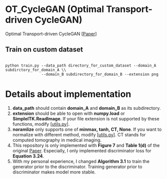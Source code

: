 # OT_CycleGAN (Optimal Transport-driven CycleGAN)

Optimal Transport-driven CycleGAN [[Paper](https://arxiv.org/abs/1909.12116)]

## Train on custom dataset

<pre><code>
python train.py --data_path directory_for_custom_dataset --domain_A subdirctory_for_domain_A \\
                --domain_B subdirectory_for_domain_B --extension png
</code></pre>

# Details about implementation

1. **data_path** should contain **domain_A** and **domain_B** as its subdirectory.
2. **extension** should be able to open with **numpy.load** or **SimpleITK.ReadImage**. If your file extension is not supported by these functions, modify [[utils.py](https://github.com/jryoungw/OT_CycleGAN/blob/d0bbb2cc6481bf76b10eb720826c2eb6ab7b65d7/utils.py#L20)].
3. **noramlize** only supports one of **minmax, tanh, CT, None**. If you want to normalize with different method, modify [[utils.py](https://github.com/jryoungw/OT_CycleGAN/blob/d0bbb2cc6481bf76b10eb720826c2eb6ab7b65d7/utils.py#L20)]. CT stands for computed tomography in medical imaging.
4. This repository is only implemented with **Figure 7** and **Table 1(d)** of the original [Paper](https://arxiv.org/abs/1909.12116). Especially, I only implemented discriminator loss for **Equation 3.24**.
5. With my personal experience, I changed **Algorithm 3.1** to train the generator prior to the discriminator. Training generator prior to discriminator makes model more stable.

